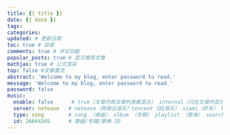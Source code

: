 ```yaml
---
title: {{ title }}
date: {{ date }}
tags:
categories:
updated: # 更新日期
toc: true # 目录
comments: true # 评论功能
popular_posts: true # 显示推荐文章
mathjax: true # 公式渲染
top: false #文章置顶
abstract: 'Welcome to my blog, enter password to read.'
message: 'Welcome to my blog, enter password to read.'
password: false
music:
  enable: false      # true（文章内和文章列表都显示） internal（只在文章内显示）
  server: netease   # netease（网易云音乐）tencent（QQ音乐） xiami（虾米） kugou（酷狗）
  type: song        # song （单曲） album （专辑） playlist （歌单） search （搜索）
  id: 26664345      # 歌曲/专辑/歌单 ID
---
```


